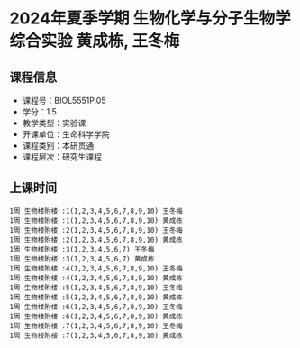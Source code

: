 # 2024年夏季学期 生物化学与分子生物学综合实验 黄成栋, 王冬梅






## 课程信息

- 课程号：BIOL5551P.05
- 学分：1.5
- 教学类型：实验课
- 开课单位：生命科学学院
- 课程类别：本研贯通
- 课程层次：研究生课程

## 上课时间

```
1周 生物楼附楼 :1(1,2,3,4,5,6,7,8,9,10) 王冬梅
1周 生物楼附楼 :1(1,2,3,4,5,6,7,8,9,10) 黄成栋
1周 生物楼附楼 :2(1,2,3,4,5,6,7,8,9,10) 王冬梅
1周 生物楼附楼 :2(1,2,3,4,5,6,7,8,9,10) 黄成栋
1周 生物楼附楼 :3(1,2,3,4,5,6,7) 王冬梅
1周 生物楼附楼 :3(1,2,3,4,5,6,7) 黄成栋
1周 生物楼附楼 :4(1,2,3,4,5,6,7,8,9,10) 王冬梅
1周 生物楼附楼 :4(1,2,3,4,5,6,7,8,9,10) 黄成栋
1周 生物楼附楼 :5(1,2,3,4,5,6,7,8,9,10) 王冬梅
1周 生物楼附楼 :5(1,2,3,4,5,6,7,8,9,10) 黄成栋
1周 生物楼附楼 :6(1,2,3,4,5,6,7,8,9,10) 王冬梅
1周 生物楼附楼 :6(1,2,3,4,5,6,7,8,9,10) 黄成栋
1周 生物楼附楼 :7(1,2,3,4,5,6,7,8,9,10) 王冬梅
1周 生物楼附楼 :7(1,2,3,4,5,6,7,8,9,10) 黄成栋
```

